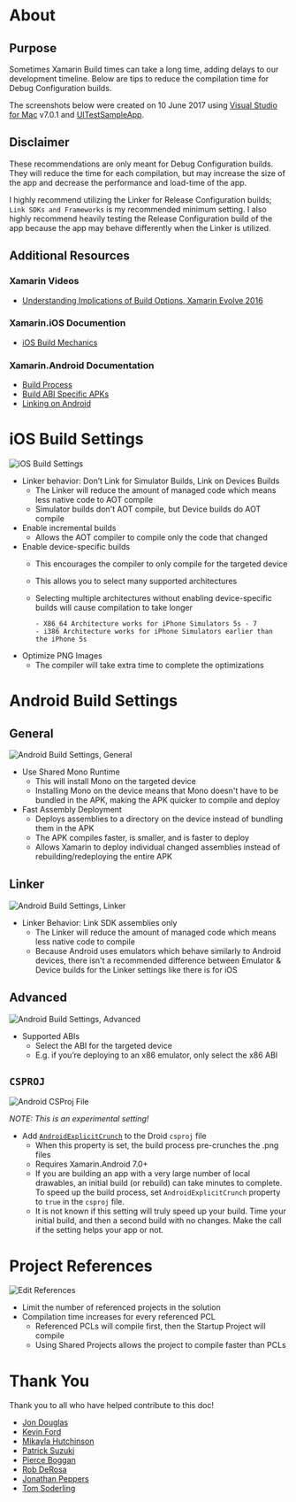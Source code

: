 # About

## Purpose

Sometimes Xamarin Build times can take a long time, adding delays to our development timeline. Below are tips to reduce the compilation time for Debug Configuration builds.

The screenshots below were created on 10 June 2017 using [Visual Studio for Mac](https://www.visualstudio.com/vs/visual-studio-mac/?WT.mc_id=none-github-bramin) v7.0.1 and [UITestSampleApp](https://github.com/brminnick/UITestSampleApp).

## Disclaimer

These recommendations are only meant for Debug Configuration builds. They will reduce the time for each compilation, but may increase the size of the app and decrease the performance and load-time of the app.

I highly recommend utilizing the Linker for Release Configuration builds; `Link SDKs and Frameworks` is my recommended minimum setting. I also highly recommend heavily testing the Release Configuration build of the app because the app may behave differently when the Linker is utilized.

## Additional Resources

### Xamarin Videos

- [Understanding Implications of Build Options, Xamarin Evolve 2016](https://evolve.xamarin.com/session/56e21fe4bad314273ca4d825)

### Xamarin.iOS Documention

- [iOS Build Mechanics](https://docs.microsoft.com/xamarin/ios/deploy-test/ios-build-mechanics/?WT.mc_id=none-github-bramin)

### Xamarin.Android Documentation

- [Build Process](https://docs.microsoft.com/xamarin/android/deploy-test/building-apps/build-process/?WT.mc_id=none-github-bramin)
- [Build ABI Specific APKs](https://docs.microsoft.com/xamarin/android/deploy-test/building-apps/abi-specific-apks/?WT.mc_id=none-github-bramin)
- [Linking on Android](https://docs.microsoft.com/xamarin/android/deploy-test/linker/?WT.mc_id=none-github-bramin)

# iOS Build Settings

![iOS Build Settings](https://user-images.githubusercontent.com/13558917/43491696-66820752-94da-11e8-8955-dd5017cc4b00.png)

- Linker behavior: Don’t Link for Simulator Builds, Link on Devices Builds
  - The Linker will reduce the amount of managed code which means less native code to AOT compile
  - Simulator builds don't AOT compile, but Device builds do AOT compile
- Enable incremental builds
  - Allows the AOT compiler to compile only the code that changed
- Enable device-specific builds
  - This encourages the compiler to only compile for the targeted device
  - This allows you to select many supported architectures
  - Selecting multiple architectures without enabling device-specific builds will cause compilation to take longer

        - X86_64 Architecture works for iPhone Simulators 5s - 7
        - i386 Architecture works for iPhone Simulators earlier than the iPhone 5s
        
- Optimize PNG Images
  - The compiler will take extra time to complete the optimizations

# Android Build Settings

## General

![Android Build Settings, General](https://user-images.githubusercontent.com/13558917/42137337-a18d05b8-7d1f-11e8-854e-e1d3ba7393ff.png)

- Use Shared Mono Runtime
  - This will install Mono on the targeted device
  - Installing Mono on the device means that Mono doesn't have to be bundled in the APK, making the APK quicker to compile and deploy
- Fast Assembly Deployment
  - Deploys assemblies to a directory on the device instead of bundling them in the APK
  - The APK compiles faster, is smaller, and  is faster to deploy
  - Allows Xamarin to deploy individual changed assemblies instead of rebuilding/redeploying the entire APK

## Linker

![Android Build Settings, Linker](https://user-images.githubusercontent.com/13558917/42137336-a1771a8c-7d1f-11e8-83df-a6c5a1c783ff.png)

- Linker Behavior: Link SDK assemblies only
  - The Linker will reduce the amount of managed code which means less native code to compile
  - Because Android uses emulators which behave similarly to Android devices, there isn't a recommended difference between Emulator & Device builds for the Linker settings like there is for iOS

## Advanced

![Android Build Settings, Advanced](https://user-images.githubusercontent.com/13558917/42137338-a1a27f56-7d1f-11e8-9e8f-02b7ada6ff1a.png)

- Supported ABIs
  - Select the ABI for the targeted device
  - E.g. if you’re deploying to an x86 emulator, only select the x86 ABI

## `CSPROJ`

![Android CSProj File](https://user-images.githubusercontent.com/13558917/42137335-a162048a-7d1f-11e8-9ffc-c215e040f76f.png)

_NOTE: This is an experimental setting!_

- Add [`AndroidExplicitCrunch`](https://docs.microsoft.com/xamarin/android/deploy-test/building-apps/build-process/?WT.mc_id=none-github-bramin) to the Droid `csproj` file
  - When this property is set, the build process pre-crunches the .png files
  - Requires Xamarin.Android 7.0+
  - If you are building an app with a very large number of local drawables, an initial build (or rebuild) can take minutes to complete. To speed up the build process, set `AndroidExplicitCrunch` property to `true` in the `csproj` file.
  - It is not known if this setting will truly speed up your build. Time your initial build, and then a second build with no changes. Make the call if the setting helps your app or not.

# Project References

![Edit References](https://user-images.githubusercontent.com/13558917/42137333-a1299474-7d1f-11e8-9398-f4c221460dcb.png)

- Limit the number of referenced projects in the solution
- Compilation time increases for every referenced PCL
  - Referenced PCLs will compile first, then the Startup Project will compile
  - Using Shared Projects allows the project to compile faster than PCLs

# Thank You

Thank you to all who have helped contribute to this doc!

- [Jon Douglas](https://twitter.com/_JonDouglas)
- [Kevin Ford](https://twitter.com/bowman74)
- [Mikayla Hutchinson](https://twitter.com/mjhutchinson)
- [Patrick Suzuki](https://github.com/patrickluvsoj)
- [Pierce Boggan](https://twitter.com/pierceboggan)
- [Rob DeRosa](https://github.com/rob-derosa)
- [Jonathan Peppers](https://jonathanpeppers.com)
- [Tom Soderling](https://twitter.com/tomsoderling)
